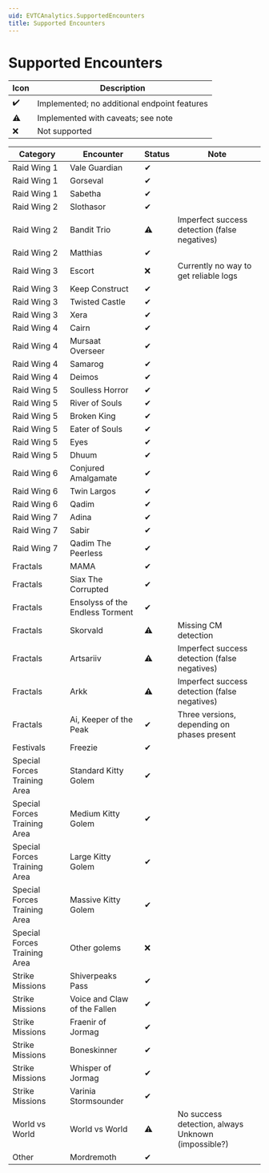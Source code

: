 ```yaml
---
uid: EVTCAnalytics.SupportedEncounters
title: Supported Encounters
---
```

# Supported Encounters

Icon | Description
------|-------------
✔️   | Implemented; no additional endpoint features
⚠️   | Implemented with caveats; see note
❌   | Not supported

Category | Encounter | Status | Note
---------|-----------|--------|-----
Raid Wing 1 | Vale Guardian | ✔
Raid Wing 1 | Gorseval | ✔
Raid Wing 1 | Sabetha | ✔
Raid Wing 2 | Slothasor | ✔
Raid Wing 2 | Bandit Trio | ⚠️ | Imperfect success detection (false negatives)
Raid Wing 2 | Matthias | ✔
Raid Wing 3 | Escort | ❌ | Currently no way to get reliable logs
Raid Wing 3 | Keep Construct | ✔
Raid Wing 3 | Twisted Castle | ✔
Raid Wing 3 | Xera | ✔
Raid Wing 4 | Cairn | ✔
Raid Wing 4 | Mursaat Overseer | ✔
Raid Wing 4 | Samarog | ✔
Raid Wing 4 | Deimos | ✔
Raid Wing 5 | Soulless Horror | ✔
Raid Wing 5 | River of Souls | ✔
Raid Wing 5 | Broken King | ✔
Raid Wing 5 | Eater of Souls | ✔
Raid Wing 5 | Eyes | ✔
Raid Wing 5 | Dhuum | ✔
Raid Wing 6 | Conjured Amalgamate | ✔
Raid Wing 6 | Twin Largos | ✔
Raid Wing 6 | Qadim | ✔
Raid Wing 7 | Adina | ✔
Raid Wing 7 | Sabir | ✔
Raid Wing 7 | Qadim The Peerless | ✔
Fractals | MAMA | ✔
Fractals | Siax The Corrupted | ✔
Fractals | Ensolyss of the Endless Torment | ✔
Fractals | Skorvald | ⚠️ | Missing CM detection
Fractals | Artsariiv | ⚠️ | Imperfect success detection (false negatives)
Fractals | Arkk | ⚠️ | Imperfect success detection (false negatives)
Fractals | Ai, Keeper of the Peak | ✔ | Three versions, depending on phases present
Festivals | Freezie | ✔
Special Forces Training Area | Standard Kitty Golem | ✔
Special Forces Training Area | Medium Kitty Golem | ✔
Special Forces Training Area | Large Kitty Golem | ✔
Special Forces Training Area | Massive Kitty Golem | ✔
Special Forces Training Area | Other golems | ❌
Strike Missions | Shiverpeaks Pass | ✔
Strike Missions | Voice and Claw of the Fallen | ✔
Strike Missions | Fraenir of Jormag | ✔
Strike Missions | Boneskinner | ✔
Strike Missions | Whisper of Jormag | ✔
Strike Missions | Varinia Stormsounder | ✔
World vs World | World vs World | ⚠️ | No success detection, always Unknown (impossible?)
Other | Mordremoth | ✔
